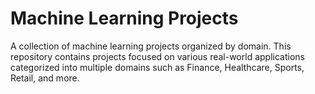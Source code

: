 # Machine Learning Projects

A collection of machine learning projects organized by domain. This repository contains projects focused on various real-world applications categorized into multiple domains such as Finance, Healthcare, Sports, Retail, and more.
